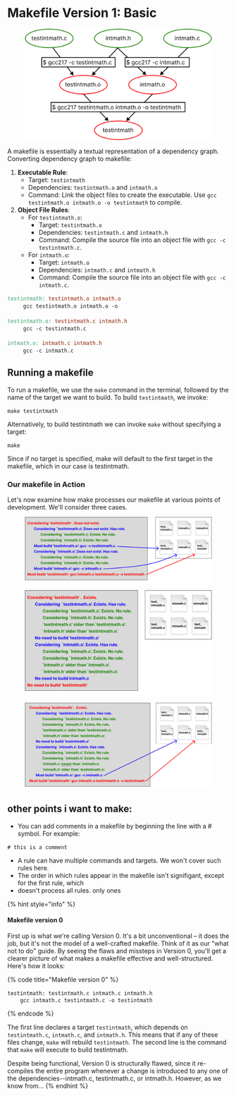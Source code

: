 # Makefile Version 1: Basic



<figure><img src="../../.gitbook/assets/Group 28 (1).png" alt="" width="563"><figcaption></figcaption></figure>



A makefile is essentially a textual representation of a dependency graph. Converting dependency graph to makefile:&#x20;

1. **Executable Rule**:
   * Target: `testintmath`
   * Dependencies: `testintmath.o` and `intmath.o`
   * Command: Link the object files to create the executable. Use `gcc testintmath.o intmath.o -o testintmath` to compile.
2. **Object File Rules**:
   * For `testintmath.o`:
     * Target: `testintmath.o`
     * Dependencies: `testintmath.c` and `intmath.h`
     * Command: Compile the source file into an object file with `gcc -c testintmath.c`.
   * For `intmath.o`:
     * Target: `intmath.o`
     * Dependencies: `intmath.c` and `intmath.h`
     * Command: Compile the source file into an object file with `gcc -c intmath.c`.

```makefile
testintmath: testintmath.o intmath.o
     gcc testintmath.o intmath.o -o 

testintmath.o: testintmath.c intmath.h
     gcc -c testintmath.c

intmath.o: intmath.c intmath.h
     gcc -c intmath.c
```

## Running a makefile

To run a makefile, we use the `make` command in the terminal, followed by the name of the target we want to build. To build `testintmath`, we invoke:

```
make testintmath
```

Alternatively, to build testintmath we can invoke `make` without specifying a target:

```
make
```

Since if no target is specified, make will default to the first target in the makefile, which in our case is testintmath.&#x20;

### Our makefile in Action

Let's now examine how make processes our makefile at various points of development. We'll consider three cases.

<figure><img src="../../.gitbook/assets/Group 19 (1).png" alt=""><figcaption></figcaption></figure>

<figure><img src="../../.gitbook/assets/Group 20.png" alt=""><figcaption></figcaption></figure>

<figure><img src="../../.gitbook/assets/Group 22.png" alt=""><figcaption></figcaption></figure>

## other points i want to make:

* You can add comments in a makefile by beginning the line with a # symbol. For example:

```
# this is a comment
```

* A rule can have multiple commands and targets. We won't cover such rules here.&#x20;
* The order in which rules appear in the makefile isn't signifigant, except for the first rule, which&#x20;
* doesn't process all rules. only ones&#x20;



{% hint style="info" %}
#### Makefile version 0

First up is what we're calling Version 0. It's a bit unconventional – it does the job, but it's not the model of a well-crafted makefile. Think of it as our "what not to do" guide. By seeing the flaws and missteps in Version 0, you'll get a clearer picture of what makes a makefile effective and well-structured. Here's how it looks:

{% code title="Makefile version 0" %}
```
testintmath: testintmath.c intmath.c intmath.h
    gcc intmath.c testintmath.c -o testintmath
```
{% endcode %}

The first line declares a target `testintmath`, which depends on `testintmath.c`, `intmath.c`, and `intmath.h`. This means that if any of these files change, `make` will rebuild `testintmath`. The second line is the command that `make` will execute to build testintmath.&#x20;

Despite being functional, Version 0 is structurally flawed, since it re-compiles the entire program whenever a change is introduced to any one of the dependencies--intmath.c, testintmath.c, or intmath.h. However, as we know from...
{% endhint %}
